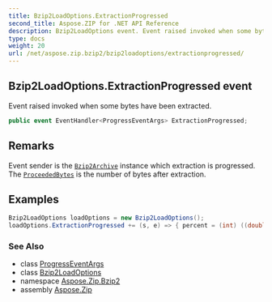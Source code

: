 ```yaml
---
title: Bzip2LoadOptions.ExtractionProgressed
second_title: Aspose.ZIP for .NET API Reference
description: Bzip2LoadOptions event. Event raised invoked when some bytes have been extracted
type: docs
weight: 20
url: /net/aspose.zip.bzip2/bzip2loadoptions/extractionprogressed/
---
```

## Bzip2LoadOptions.ExtractionProgressed event

Event raised invoked when some bytes have been extracted.

```csharp
public event EventHandler<ProgressEventArgs> ExtractionProgressed;
```

## Remarks

Event sender is the [`Bzip2Archive`](../../bzip2archive/) instance which extraction is progressed. The [`ProceededBytes`](../../../aspose.zip/progresseventargs/proceededbytes/) is the number of bytes after extraction.

## Examples

```csharp
Bzip2LoadOptions loadOptions = new Bzip2LoadOptions(); 
loadOptions.ExtractionProgressed += (s, e) => { percent = (int) ((double)(100 * e.ProceededBytes) / originalFileLength); };
```

### See Also

* class [ProgressEventArgs](../../../aspose.zip/progresseventargs/)
* class [Bzip2LoadOptions](../)
* namespace [Aspose.Zip.Bzip2](../../bzip2loadoptions/)
* assembly [Aspose.Zip](../../../)


